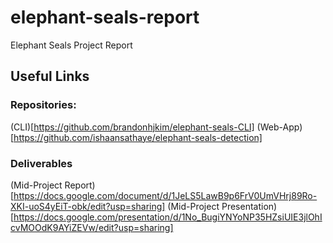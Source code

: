 # elephant-seals-report
Elephant Seals Project Report 

## Useful Links

### Repositories:
(CLI)[https://github.com/brandonhjkim/elephant-seals-CLI]
(Web-App)[https://github.com/ishaansathaye/elephant-seals-detection]

### Deliverables 
(Mid-Project Report)[https://docs.google.com/document/d/1JeLS5LawB9p6FrV0UmVHrj89Ro-XKI-uoS4yEiT-obk/edit?usp=sharing]
(Mid-Project Presentation)[https://docs.google.com/presentation/d/1No_BugiYNYoNP35HZsiUIE3jlOhIcvMOOdK9AYiZEVw/edit?usp=sharing]
